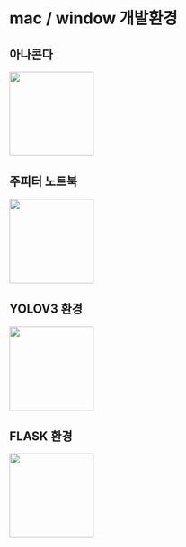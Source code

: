 # mac / window 개발환경

## 아나콘다
<a href="https://www.anaconda.com/download"><img src="https://www.anaconda.com/wp-content/uploads/2022/12/anaconda_secondary_logo.svg" style="width: 150px;"/></a>

## 주피터 노트북
<a href="https://jupyter.org/install"><img src="https://jupyter.org/assets/logos/rectanglelogo-greytext-orangebody-greymoons.svg" style="width: 150px;"/></a>

## YOLOV3 환경
<a href="https://docs.ultralytics.com/models/yolov3/"><img src="https://raw.githubusercontent.com/ultralytics/assets/main/yolov3/banner-yolov3.png" style="width: 150px;"/></a>

## FLASK 환경
<a href="https://flask.palletsprojects.com/"><img src="https://img.shields.io/badge/Flask-000000?style=for-the-badge&logo=flask&logoColor=white" style="width: 150px;"/></a>
